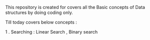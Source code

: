 This repository is created for covers all the Basic concepts of Data structures by doing coding only.

Till today covers below concepts :

1 . Searching : Linear Search , Binary search
